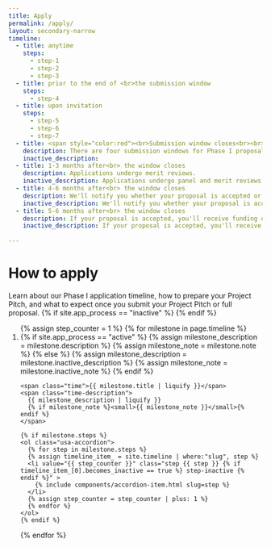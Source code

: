 ```yaml
---
title: Apply
permalink: /apply/
layout: secondary-narrow
timeline:
  - title: anytime
    steps:
      - step-1
      - step-2
      - step-3
  - title: prior to the end of <br>the submission window
    steps:
      - step-4
  - title: upon invitation
    steps:
      - step-5
      - step-6
      - step-7
  - title: <span style="color:red"><br>Submission window closes<br><br><br><br></span>
    description: There are four submission windows for Phase I proposals in 2020:<br>{{ site.solicitation_window_1 }}<br>{{ site.solicitation_window_2 }}<br>{{ site.solicitation_window_3 }}<br>{{ site.solicitation_window_4 }}
    inactive_description:  
  - title: 1-3 months after<br> the window closes
    description: Applications undergo merit reviews.
    inactive_description: Applications undergo panel and merit reviews.
  - title: 4-6 months after<br> the window closes
    description: We'll notify you whether your proposal is accepted or declined.
    inactive_description: We'll notify you whether your proposal is accepted or declined.
  - title: 5-6 months after<br> the window closes
    description: If your proposal is accepted, you'll receive funding of up to $256,000 and begin Phase I research and development.
    inactive_description: If your proposal is accepted, you'll receive funding of up to $256,000.
    
---
```

<head>
<script type="text/javascript">
setTimeout(function(){var a=document.createElement("script");
var b=document.getElementsByTagName("script")[0];
a.src=document.location.protocol+"//script.crazyegg.com/pages/scripts/0041/5508.js?"+Math.floor(new Date().getTime()/3600000);
a.async=true;a.type="text/javascript";b.parentNode.insertBefore(a,b)}, 1);
</script>
</head>
<h1 class="page-title">How to apply</h1>

<p class="text-medium">
Learn about our Phase I application timeline, how to prepare your Project Pitch, and what to expect once you submit your Project Pitch or full proposal.
{% if site.app_process == "inactive" %}
{% endif %}
</p>

<ol class="timeline {% if site.app_process == "inactive" %} timeline-inactive {% endif %}">
{% assign step_counter = 1 %}
{% for milestone in page.timeline %}
  <li class="timeline-step{% if milestone.deadline %} timeline-step-deadline{% endif %}">
    {% if site.app_process == "active" %}
      {% assign milestone_description = milestone.description %}
      {% assign milestone_note = milestone.note %}
    {% else %}
      {% assign milestone_description = milestone.inactive_description %}
      {% assign milestone_note = milestone.inactive_note %}
    {% endif %}

    <span class="time">{{ milestone.title | liquify }}</span>
    <span class="time-description">
      {{ milestone_description | liquify }}
      {% if milestone_note %}<small>{{ milestone_note }}</small>{% endif %}
    </span>

    {% if milestone.steps %}
    <ol class="usa-accordion">
      {% for step in milestone.steps %}
      {% assign timeline_item_ = site.timeline | where:"slug", step %}
      <li value="{{ step_counter }}" class="step {{ step }} {% if timeline_item_[0].becomes_inactive == true %} step-inactive {% endif %}" >
        {% include components/accordion-item.html slug=step %}
      </li>
      {% assign step_counter = step_counter | plus: 1 %}
      {% endfor %}
    </ol>
    {% endif %}
  </li>
{% endfor %}
</ol>
